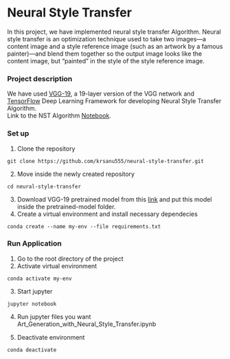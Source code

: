 # Neural Style Transfer

In this project, we have implemented neural style transfer Algorithm. Neural style transfer is an optimization technique used to take two images—a 
content image and a style reference image (such as an artwork by a famous painter)—and blend them together so the output image looks like the content image, 
but “painted” in the style of the style reference image.

### Project description

We have used [VGG-19](https://www.kaggle.com/teksab/imagenetvggverydeep19mat), a 19-layer version of the VGG network and [TensorFlow](https://www.tensorflow.org/) Deep Learning Framework for developing Neural Style Transfer Algorithm. <br/>
Link to the NST Algorithm [Notebook](https://github.com/krsanu555/neural-style-transfer/blob/master/Art_Generation_with_Neural_Style_Transfer.ipynb).


### Set up

1. Clone the repository
```
git clone https://github.com/krsanu555/neural-style-transfer.git
```
2. Move inside the newly created repository
```
cd neural-style-transfer
```
3. Download VGG-19 pretrained model from this [link](https://www.kaggle.com/teksab/imagenetvggverydeep19mat) and put this model inside the pretrained-model folder.
3. Create a virtual environment and install necessary dependecies
```
conda create --name my-env --file requirements.txt
```

### Run Application

1. Go to the root directory of the project
2. Activate virtual environment
```
conda activate my-env
```
3. Start jupyter
```
jupyter notebook
```
4. Run jupyter files you want
Art_Generation_with_Neural_Style_Transfer.ipynb

5. Deactivate environment
```
conda deactivate
```
